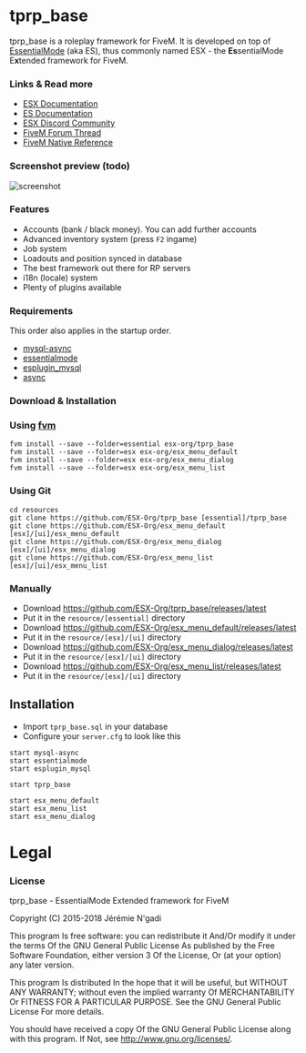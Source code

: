 # tprp_base
tprp_base is a roleplay framework for FiveM. It is developed on top of [EssentialMode](https://essentialmode.com/) (aka ES), thus commonly named ESX - the **Es**sentialMode E**x**tended framework for FiveM.

### Links & Read more
- [ESX Documentation](https://esx-org.github.io/)
- [ES Documentation](https://docs.essentialmode.com/)
- [ESX Discord Community](https://discord.gg/MsWzPqE)
- [FiveM Forum Thread](https://forum.fivem.net/t/release-esx-base/39881)
- [FiveM Native Reference](https://runtime.fivem.net/doc/reference.html)

### Screenshot preview (todo)

![screenshot](http://i.imgur.com/aPFdJl3.jpg)

### Features
- Accounts (bank / black money). You can add further accounts
- Advanced inventory system (press `F2` ingame)
- Job system
- Loadouts and position synced in database
- The best framework out there for RP servers
- i18n (locale) system
- Plenty of plugins available

### Requirements
This order also applies in the startup order.

- [mysql-async](https://github.com/brouznouf/fivem-mysql-async)
- [essentialmode](https://github.com/kanersps/essentialmode)
- [esplugin_mysql](https://github.com/kanersps/esplugin_mysql)
- [async](https://github.com/ESX-Org/async)

### Download & Installation

### Using [fvm](https://github.com/qlaffont/fvm-installer)
```
fvm install --save --folder=essential esx-org/tprp_base
fvm install --save --folder=esx esx-org/esx_menu_default
fvm install --save --folder=esx esx-org/esx_menu_dialog
fvm install --save --folder=esx esx-org/esx_menu_list
```

### Using Git

```
cd resources
git clone https://github.com/ESX-Org/tprp_base [essential]/tprp_base
git clone https://github.com/ESX-Org/esx_menu_default [esx]/[ui]/esx_menu_default
git clone https://github.com/ESX-Org/esx_menu_dialog [esx]/[ui]/esx_menu_dialog
git clone https://github.com/ESX-Org/esx_menu_list [esx]/[ui]/esx_menu_list
```

### Manually
- Download https://github.com/ESX-Org/tprp_base/releases/latest
- Put it in the `resource/[essential]` directory
- Download https://github.com/ESX-Org/esx_menu_default/releases/latest
- Put it in the `resource/[esx]/[ui]` directory
- Download https://github.com/ESX-Org/esx_menu_dialog/releases/latest
- Put it in the `resource/[esx]/[ui]` directory
- Download https://github.com/ESX-Org/esx_menu_list/releases/latest
- Put it in the `resource/[esx]/[ui]` directory

## Installation
- Import `tprp_base.sql` in your database
- Configure your `server.cfg` to look like this

```
start mysql-async
start essentialmode
start esplugin_mysql

start tprp_base

start esx_menu_default
start esx_menu_list
start esx_menu_dialog
```
# Legal
### License
tprp_base - EssentialMode Extended framework for FiveM

Copyright (C) 2015-2018 Jérémie N'gadi

This program Is free software: you can redistribute it And/Or modify it under the terms Of the GNU General Public License As published by the Free Software Foundation, either version 3 Of the License, Or (at your option) any later version.

This program Is distributed In the hope that it will be useful, but WITHOUT ANY WARRANTY; without even the implied warranty Of MERCHANTABILITY Or FITNESS FOR A PARTICULAR PURPOSE. See the GNU General Public License For more details.

You should have received a copy Of the GNU General Public License along with this program. If Not, see http://www.gnu.org/licenses/.
